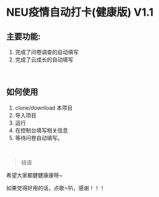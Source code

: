 # NEU疫情自动打卡(健康版) V1.1 

## 主要功能:

1. 完成了问卷调查的自动填写
2. 完成了云成长的自动填写


<br>

## 如何使用

1. clone/download 本项目
2. 导入项目
3. 运行
4. 在控制台填写相关信息
5. 等待问卷自动填写。
<br>


> 结语

希望大家都健健康康呀~

如果觉得好用的话，点歌⭐叭，感谢！！！
